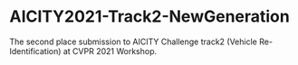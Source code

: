 # AICITY2021-Track2-NewGeneration
The second place submission to AICITY Challenge track2 (Vehicle Re-Identification) at CVPR 2021 Workshop.
